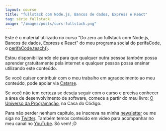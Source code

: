 ```yaml
---
layout: course
title: "fullstack com Node.js, Bancos de dados, Express e React"
tag: série fullstack
image: "/images/posts/curs-fullstack.png"
---
```

Este é o  material utilizado no curso "Do zero ao fullstack com Node.js, Bancos de dados, Express e React" do meu programa social do perifaCode, o [perifaCode.teach()](https://github.com/perifacode/teach).

Estou disponibilizando ele para que qualquer outra pessoa também possa aprender gratuitamente pela internet e qualquer pessoa possa ensinar utilizando este conteúdo.

Se você quiser contribuir com o meu trabalho em agradecimento ao meu conteúdo, pode apoiar via [Catarse](https://www.catarse.me/o-universo-da-programacao).

Se você não tem certeza se deseja seguir com o curso e precisa conhecer a área de desenvolvimento de software, comece a partir do meu livro: [O Universo da Programação](http://bit.ly/universo-da-programacao), na Casa do Código.

Para não perder nenhum capítulo, se inscreva na minha [newsletter](http://bit.ly/cartinha-do-will) ou me siga no [Twitter](https://twitter.com/w_oliveiras). Também temos conteúdo em vídeo para acompanhar no meu canal no [YouTube](http://bit.ly/yt-universo-da-programacao). Só vem! ;D